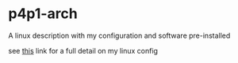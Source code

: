 # p4p1-arch

A linux description with my configuration and software pre-installed

see [this](https://leosmith.xyz/rice/) link for a full detail on my linux config
